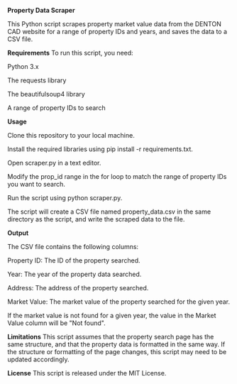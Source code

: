 **Property Data Scraper**

This Python script scrapes property market value data from the DENTON CAD website for a range of property IDs and years, and saves the data to a CSV file.

**Requirements**
To run this script, you need:

Python 3.x

The requests library

The beautifulsoup4 library

A range of property IDs to search


**Usage**

Clone this repository to your local machine.

Install the required libraries using pip install -r requirements.txt.

Open scraper.py in a text editor.

Modify the prop_id range in the for loop to match the range of property IDs you want to search.

Run the script using python scraper.py.

The script will create a CSV file named property_data.csv in the same directory as the script, and write the scraped data to the file.


**Output**

The CSV file contains the following columns:

Property ID: The ID of the property searched.

Year: The year of the property data searched.

Address: The address of the property searched.

Market Value: The market value of the property searched for the given year.

If the market value is not found for a given year, the value in the Market Value column will be "Not found".

**Limitations**
This script assumes that the property search page has the same structure, and that the property data is formatted in the same way. If the structure or formatting of the page changes, this script may need to be updated accordingly.

**License**
This script is released under the MIT License.
